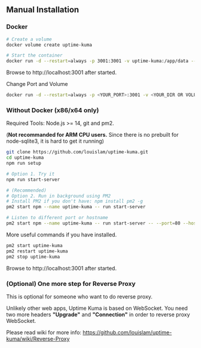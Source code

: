 ## Manual Installation

### Docker

```bash
# Create a volume
docker volume create uptime-kuma

# Start the container
docker run -d --restart=always -p 3001:3001 -v uptime-kuma:/app/data --name uptime-kuma louislam/uptime-kuma:1
```

Browse to http://localhost:3001 after started.

Change Port and Volume

```bash
docker run -d --restart=always -p <YOUR_PORT>:3001 -v <YOUR_DIR OR VOLUME>:/app/data --name uptime-kuma louislam/uptime-kuma:1
```

### Without Docker (x86/x64 only)

Required Tools: Node.js >= 14, git and pm2.

(**Not recommanded for ARM CPU users.** Since there is no prebuilt for node-sqlite3, it is hard to get it running)

```bash
git clone https://github.com/louislam/uptime-kuma.git
cd uptime-kuma
npm run setup

# Option 1. Try it
npm run start-server

# (Recommended)
# Option 2. Run in background using PM2
# Install PM2 if you don't have: npm install pm2 -g
pm2 start npm --name uptime-kuma -- run start-server

# Listen to different port or hostname
pm2 start npm --name uptime-kuma -- run start-server -- --port=80 --hostname=0.0.0.0

```

More useful commands if you have installed.

```bash
pm2 start uptime-kuma
pm2 restart uptime-kuma
pm2 stop uptime-kuma
```

Browse to http://localhost:3001 after started.

### (Optional) One more step for Reverse Proxy

This is optional for someone who want to do reverse proxy.

Unlikely other web apps, Uptime Kuma is based on WebSocket. You need two more headers **"Upgrade"** and **"Connection"** in order to reverse proxy WebSocket.

Please read wiki for more info:
https://github.com/louislam/uptime-kuma/wiki/Reverse-Proxy
